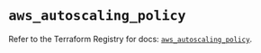 # `aws_autoscaling_policy`

Refer to the Terraform Registry for docs: [`aws_autoscaling_policy`](https://registry.terraform.io/providers/hashicorp/aws/6.7.0/docs/resources/autoscaling_policy).
